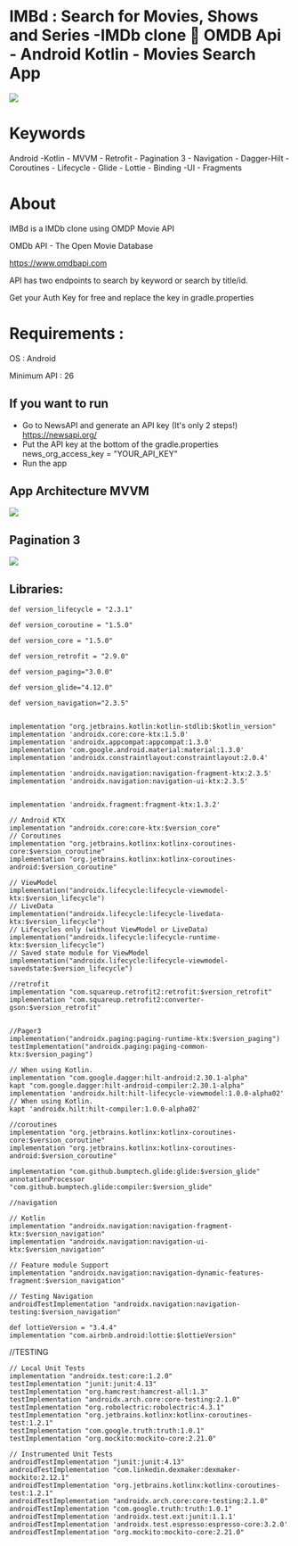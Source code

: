 # IMBd : Search for Movies, Shows and Series -IMDb clone 🎥 OMDB Api - Android Kotlin - Movies Search App

<img src=https://user-images.githubusercontent.com/34742621/126067318-f65a7c28-85c7-4b73-b16c-a4fc53eb705c.jpg>

# Keywords
Android -Kotlin - MVVM - Retrofit - Pagination 3 - Navigation - Dagger-Hilt - Coroutines - Lifecycle - Glide - Lottie - Binding -UI - Fragments

# About

IMBd is a IMDb clone using OMDP Movie API 

OMDb API - The Open Movie Database

https://www.omdbapi.com

API has two endpoints to search by keyword or search by title/id.

Get your Auth Key for free and replace the key in gradle.properties

# Requirements :

OS : Android

Minimum API : 26

## If you want to run
	       
- Go to NewsAPI and generate an API key (It's only 2 steps!) https://newsapi.org/
- Put the API key at the bottom of the gradle.properties news_org_access_key = "YOUR_API_KEY"
- Run the app

											     
## App Architecture MVVM
											     
<img src="https://static.packt-cdn.com/products/9781788995511/graphics/0c998f26-d448-48a5-9d84-d629d4f77ba6.png"/> 
														

## Pagination 3
														
<img src="https://3.bp.blogspot.com/-WDij3mAUZEo/XxXYliprwbI/AAAAAAAAPRY/EaHnaoH0S60ydry-Q7ZPpw1L5FuPG_cnACLcBGAsYHQ/s1600/Screenshot%2B2020-07-01%2Bat%2B13.41.47.png"/> 

														
## Libraries:
														
    def version_lifecycle = "2.3.1"
  
    def version_coroutine = "1.5.0"
    
    def version_core = "1.5.0"
    
    def version_retrofit = "2.9.0"
    
    def version_paging="3.0.0"
    
    def version_glide="4.12.0"
    
    def version_navigation="2.3.5"


    implementation "org.jetbrains.kotlin:kotlin-stdlib:$kotlin_version"
    implementation 'androidx.core:core-ktx:1.5.0'
    implementation 'androidx.appcompat:appcompat:1.3.0'
    implementation 'com.google.android.material:material:1.3.0'
    implementation 'androidx.constraintlayout:constraintlayout:2.0.4'

    implementation 'androidx.navigation:navigation-fragment-ktx:2.3.5'
    implementation 'androidx.navigation:navigation-ui-ktx:2.3.5'


    implementation 'androidx.fragment:fragment-ktx:1.3.2'

    // Android KTX
    implementation "androidx.core:core-ktx:$version_core"
    // Coroutines
    implementation "org.jetbrains.kotlinx:kotlinx-coroutines-core:$version_coroutine"
    implementation "org.jetbrains.kotlinx:kotlinx-coroutines-android:$version_coroutine"

    // ViewModel
    implementation("androidx.lifecycle:lifecycle-viewmodel-ktx:$version_lifecycle")
    // LiveData
    implementation("androidx.lifecycle:lifecycle-livedata-ktx:$version_lifecycle")
    // Lifecycles only (without ViewModel or LiveData)
    implementation("androidx.lifecycle:lifecycle-runtime-ktx:$version_lifecycle")
    // Saved state module for ViewModel
    implementation("androidx.lifecycle:lifecycle-viewmodel-savedstate:$version_lifecycle")

    //retrofit
    implementation "com.squareup.retrofit2:retrofit:$version_retrofit"
    implementation "com.squareup.retrofit2:converter-gson:$version_retrofit"


    //Pager3
    implementation("androidx.paging:paging-runtime-ktx:$version_paging")
    testImplementation("androidx.paging:paging-common-ktx:$version_paging")

    // When using Kotlin.
    implementation "com.google.dagger:hilt-android:2.30.1-alpha"
    kapt "com.google.dagger:hilt-android-compiler:2.30.1-alpha"
    implementation 'androidx.hilt:hilt-lifecycle-viewmodel:1.0.0-alpha02'
    // When using Kotlin.
    kapt 'androidx.hilt:hilt-compiler:1.0.0-alpha02'

    //coroutines
    implementation "org.jetbrains.kotlinx:kotlinx-coroutines-core:$version_coroutine"
    implementation "org.jetbrains.kotlinx:kotlinx-coroutines-android:$version_coroutine"

    implementation "com.github.bumptech.glide:glide:$version_glide"
    annotationProcessor "com.github.bumptech.glide:compiler:$version_glide"

    //navigation

    // Kotlin
    implementation "androidx.navigation:navigation-fragment-ktx:$version_navigation"
    implementation "androidx.navigation:navigation-ui-ktx:$version_navigation"

    // Feature module Support
    implementation "androidx.navigation:navigation-dynamic-features-fragment:$version_navigation"

    // Testing Navigation
    androidTestImplementation "androidx.navigation:navigation-testing:$version_navigation"

    def lottieVersion = "3.4.4"
    implementation "com.airbnb.android:lottie:$lottieVersion"



  //TESTING




    // Local Unit Tests
    implementation "androidx.test:core:1.2.0"
    testImplementation "junit:junit:4.13"
    testImplementation "org.hamcrest:hamcrest-all:1.3"
    testImplementation "androidx.arch.core:core-testing:2.1.0"
    testImplementation "org.robolectric:robolectric:4.3.1"
    testImplementation "org.jetbrains.kotlinx:kotlinx-coroutines-test:1.2.1"
    testImplementation "com.google.truth:truth:1.0.1"
    testImplementation "org.mockito:mockito-core:2.21.0"

    // Instrumented Unit Tests
    androidTestImplementation "junit:junit:4.13"
    androidTestImplementation "com.linkedin.dexmaker:dexmaker-mockito:2.12.1"
    androidTestImplementation "org.jetbrains.kotlinx:kotlinx-coroutines-test:1.2.1"
    androidTestImplementation "androidx.arch.core:core-testing:2.1.0"
    androidTestImplementation "com.google.truth:truth:1.0.1"
    androidTestImplementation 'androidx.test.ext:junit:1.1.1'
    androidTestImplementation 'androidx.test.espresso:espresso-core:3.2.0'
    androidTestImplementation "org.mockito:mockito-core:2.21.0"


